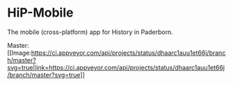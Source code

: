 # HiP-Mobile
The mobile (cross-platform) app for History in Paderborn.

Master: [[Image:https://ci.appveyor.com/api/projects/status/dhaarc1auu1et66j/branch/master?svg=true|link=https://ci.appveyor.com/api/projects/status/dhaarc1auu1et66j/branch/master?svg=true]]
